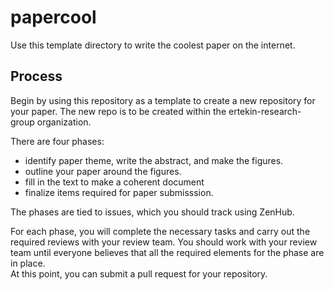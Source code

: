 # papercool

Use this template directory to write the coolest paper on the internet. 

## Process 

Begin by using this repository as a template to create a new repository for your paper. 
The new repo is to be created within the ertekin-research-group organization. 

There are four phases: 
  - identify paper theme, write the abstract, and make the figures. 
  - outline your paper around the figures. 
  - fill in the text to make a coherent document 
  - finalize items required for paper submisssion. 
  
The phases are tied to issues, which you should track using ZenHub. 

For each phase, you will complete the necessary tasks and carry out the required reviews with your review team. 
You should work with your review team until everyone believes that all the required elements for the phase are in place.  
At this point, you can submit a pull request for your repository. 

